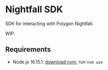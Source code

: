 # Nightfall SDK

SDK for interacting with Polygon Nightfall.

WIP.

## Requirements

- Node.js 16.15.1: [download nvm](https://github.com/nvm-sh/nvm), run `nvm use` 
